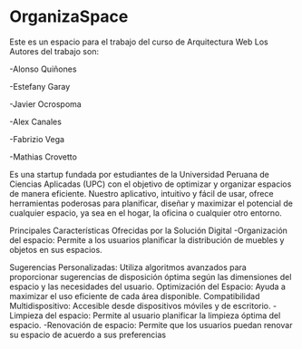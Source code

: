 # OrganizaSpace
Este es un espacio para el trabajo del curso de Arquitectura Web
Los Autores del trabajo son:

-Alonso Quiñones

-Estefany Garay

-Javier Ocrospoma

-Alex Canales

-Fabrizio Vega

-Mathias Crovetto

Es una startup fundada por estudiantes de la Universidad Peruana de Ciencias Aplicadas (UPC) con el objetivo de optimizar y organizar espacios de manera eficiente. Nuestro aplicativo, intuitivo y fácil de usar, ofrece herramientas poderosas para planificar, diseñar y maximizar el potencial de cualquier espacio, ya sea en el hogar, la oficina o cualquier otro entorno.

Principales Características Ofrecidas por la Solución Digital -Organización del espacio: Permite a los usuarios planificar la distribución de muebles y objetos en sus espacios.

Sugerencias Personalizadas: Utiliza algoritmos avanzados para proporcionar sugerencias de disposición óptima según las dimensiones del espacio y las necesidades del usuario.
Optimización del Espacio: Ayuda a maximizar el uso eficiente de cada área disponible.
Compatibilidad Multidispositivo: Accesible desde dispositivos móviles y de escritorio. -Limpieza del espacio: Permite al usuario planificar la limpieza óptima del espacio. -Renovación de espacio: Permite que los usuarios puedan renovar su espacio de acuerdo a sus preferencias
